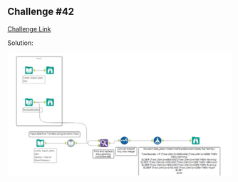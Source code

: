 ## Challenge #42

[Challenge Link](https://community.alteryx.com/t5/Weekly-Challenge/Challenge-42-Inspire-Europe-16-Grand-Prix-L1/td-p/36596)

Solution:

<img src="Challenge 42.jpg">


